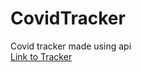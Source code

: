 # CovidTracker
Covid tracker made using api  
[Link to Tracker](https://aayush1607.github.io/CovidTracker/)
